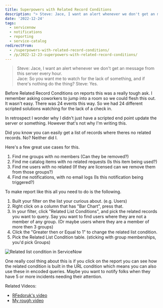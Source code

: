 ```yaml
---
title: Superpowers with Related Record Conditions
description: "> Steve: Jace, I want an alert whenever we don't get an message from this server every hour.\\\r\n> Jace: So you want me to watch for the lack of something, and..."
date: '2022-12-24'
tags:
  - servicenow
  - notifications
  - reporting
  - service-catalog
redirectFrom:
  - /superpowers-with-related-record-conditions/
  - /p/2022-12-23-superpowers-with-related-record-conditions/
---
```


> Steve: Jace, I want an alert whenever we don't get an message from this server every hour.\
> Jace: So you want me to watch for the lack of something, and if there's nothing do the thing?
> Steve: Yes.

Before Related Record Conditions on reports this was a really tough ask.
I remember asking coworkers to jump into a room so we could flesh this out.  It wasn't easy.  There was 24 events this way.  So we had 24 different scripted solutions watching for the lack of a check in.  

In retrospect I wonder why I didn't just have a scripted end point update the server or something.  However that's not why I'm writing this.

Did you know you can easily get a list of records where theres no related records.  No?  Neither did I.

Here's a few great use cases for this.

1. Find me groups with no members (Can they be removed?)
2. Find me catalog items with no related requests (Is this item being used?)
3. Find me users with no related (If they are licensed can we remove them from those groups?)
4. Find me notifications, with no email logs (Is this notification being triggered?)

To make  report like this all you need to do is the following.

1. Built your filter on the list your curious about. (e.g. Users)
2. Right click on a column that has "Bar Chart", press that.
3. In your filter, click "Related List Conditions", and pick the related records you want to query.  Say you want to find users where they are not a member of any group.  (Or maybe users where they are a member of more then 3 groups)
4. Click the "Greater then or Equal to 1" to change the related list condition.
5. Pick the Related List Condition table.  (sticking with group memberships, you'd pick Groups)

![Related list condition in ServiceNow](/assets/images/related-list-condition.png)

One really cool thing about this is if you click on the report you can see how the related condition is built in the URL condition which means you can also use these in encoded queries.  Maybe you want to notify folks when they have 5 or more incidents needing their attention. 



Related Videos: 

 - [RFedoruk's video](https://youtu.be/gkzKzSXbwk0)
 - [My rough video](https://www.youtube.com/watch?v=IVBmm5XAfHE&hd=1)